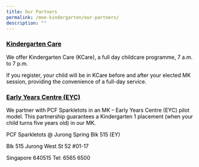 ```yaml
---
title: Our Partners
permalink: /moe-kindergarten/our-partners/
description: ""
---
```

<h3><span style="text-decoration: underline; color: #000000;">Kindergarten Care</span></h3>
<p><span style="color: #000000;">We offer Kindergarten Care (KCare), a full day childcare programme, 7 a.m. to 7 p.m.</span></p>
<p><span style="color: #000000;">If you register, your child will be in KCare before and after your elected MK session, providing the convenience of a full-day service.</span></p>
<h3><span style="text-decoration: underline; color: #000000;">Early Years Centre (EYC)</span></h3>
<p><span style="color: #000000;">We partner with PCF Sparkletots in an MK &ndash; Early Years Centre (EYC) pilot model. This partnership guarantees a Kindergarten 1 placement (when your child turns five years old) in our MK.</span></p>
<p><span style="color: #000000;">PCF Sparkletots @ Jurong Spring Blk 515 (EY)</span></p>
<p><span style="color: #000000;">Blk 515 Jurong West St 52 #01-17</span></p>
<p><span style="color: #000000;">Singapore 640515 Tel: 6565 6500</span></p>